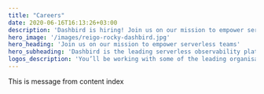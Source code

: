 ```yaml
---
title: "Careers"
date: 2020-06-16T16:13:26+03:00
description: 'Dashbird is hiring! Join us on our mission to empower serverless teams.'
hero_image: '/images/reigo-rocky-dashbird.jpg'
hero_heading: 'Join us on our mission to empower serverless teams'
hero_subheading: 'Dashbird is the leading serverless observability platform with over 8000 active users and growing. We’re looking for you to help us get to the millions!'
logos_description: 'You’ll be working with some of the leading organisations in the world'
---
```


This is message from content index